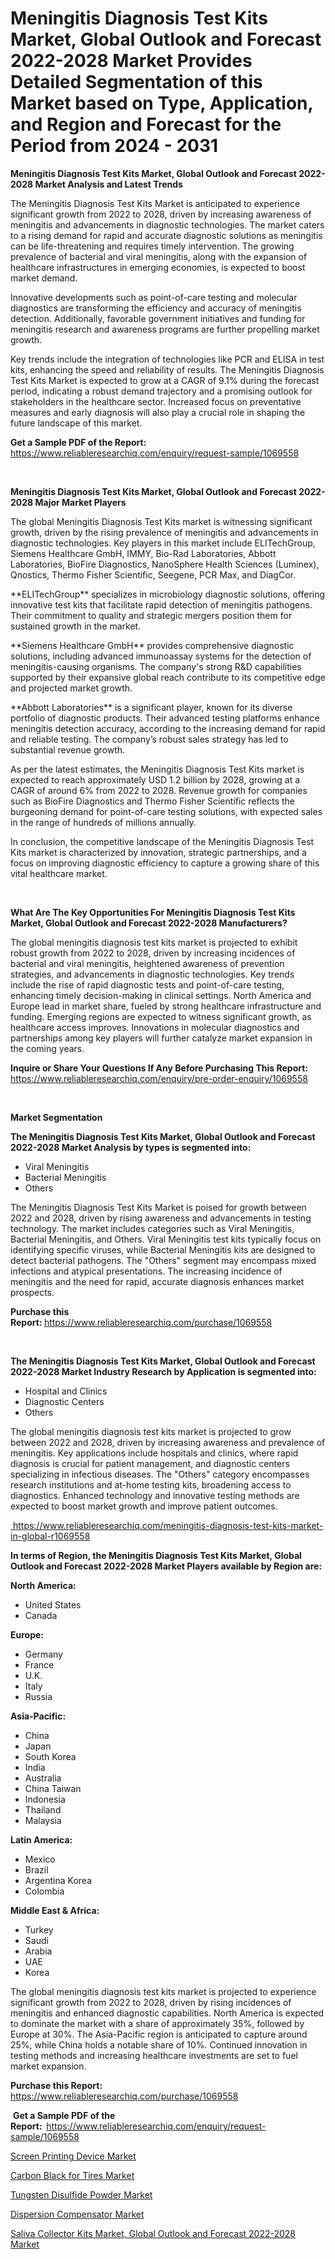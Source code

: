 <p><h1>Meningitis Diagnosis Test Kits Market, Global Outlook and Forecast 2022-2028 Market Provides Detailed Segmentation of this Market based on Type, Application, and Region and Forecast for the Period from 2024 - 2031</h1></p><p><strong>Meningitis Diagnosis Test Kits Market, Global Outlook and Forecast 2022-2028 Market Analysis and Latest Trends</strong></p>
<p><p>The Meningitis Diagnosis Test Kits Market is anticipated to experience significant growth from 2022 to 2028, driven by increasing awareness of meningitis and advancements in diagnostic technologies. The market caters to a rising demand for rapid and accurate diagnostic solutions as meningitis can be life-threatening and requires timely intervention. The growing prevalence of bacterial and viral meningitis, along with the expansion of healthcare infrastructures in emerging economies, is expected to boost market demand.</p><p>Innovative developments such as point-of-care testing and molecular diagnostics are transforming the efficiency and accuracy of meningitis detection. Additionally, favorable government initiatives and funding for meningitis research and awareness programs are further propelling market growth. </p><p>Key trends include the integration of technologies like PCR and ELISA in test kits, enhancing the speed and reliability of results. The Meningitis Diagnosis Test Kits Market is expected to grow at a CAGR of 9.1% during the forecast period, indicating a robust demand trajectory and a promising outlook for stakeholders in the healthcare sector. Increased focus on preventative measures and early diagnosis will also play a crucial role in shaping the future landscape of this market.</p></p>
<p><strong>Get a Sample PDF of the Report:&nbsp;</strong> <a href="https://www.reliableresearchiq.com/enquiry/request-sample/1069558">https://www.reliableresearchiq.com/enquiry/request-sample/1069558</a></p>
<p>&nbsp;</p>
<p><strong>Meningitis Diagnosis Test Kits Market, Global Outlook and Forecast 2022-2028 Major Market Players</strong></p>
<p><p>The global Meningitis Diagnosis Test Kits market is witnessing significant growth, driven by the rising prevalence of meningitis and advancements in diagnostic technologies. Key players in this market include ELITechGroup, Siemens Healthcare GmbH, IMMY, Bio-Rad Laboratories, Abbott Laboratories, BioFire Diagnostics, NanoSphere Health Sciences (Luminex), Qnostics, Thermo Fisher Scientific, Seegene, PCR Max, and DiagCor.</p><p>**ELITechGroup** specializes in microbiology diagnostic solutions, offering innovative test kits that facilitate rapid detection of meningitis pathogens. Their commitment to quality and strategic mergers position them for sustained growth in the market.</p><p>**Siemens Healthcare GmbH** provides comprehensive diagnostic solutions, including advanced immunoassay systems for the detection of meningitis-causing organisms. The company's strong R&D capabilities supported by their expansive global reach contribute to its competitive edge and projected market growth.</p><p>**Abbott Laboratories** is a significant player, known for its diverse portfolio of diagnostic products. Their advanced testing platforms enhance meningitis detection accuracy, according to the increasing demand for rapid and reliable testing. The company’s robust sales strategy has led to substantial revenue growth.</p><p>As per the latest estimates, the Meningitis Diagnosis Test Kits market is expected to reach approximately USD 1.2 billion by 2028, growing at a CAGR of around 6% from 2022 to 2028. Revenue growth for companies such as BioFire Diagnostics and Thermo Fisher Scientific reflects the burgeoning demand for point-of-care testing solutions, with expected sales in the range of hundreds of millions annually.</p><p>In conclusion, the competitive landscape of the Meningitis Diagnosis Test Kits market is characterized by innovation, strategic partnerships, and a focus on improving diagnostic efficiency to capture a growing share of this vital healthcare market.</p></p>
<p>&nbsp;</p>
<p><strong>What Are The Key Opportunities For Meningitis Diagnosis Test Kits Market, Global Outlook and Forecast 2022-2028 Manufacturers?</strong></p>
<p><p>The global meningitis diagnosis test kits market is projected to exhibit robust growth from 2022 to 2028, driven by increasing incidences of bacterial and viral meningitis, heightened awareness of prevention strategies, and advancements in diagnostic technologies. Key trends include the rise of rapid diagnostic tests and point-of-care testing, enhancing timely decision-making in clinical settings. North America and Europe lead in market share, fueled by strong healthcare infrastructure and funding. Emerging regions are expected to witness significant growth, as healthcare access improves. Innovations in molecular diagnostics and partnerships among key players will further catalyze market expansion in the coming years.</p></p>
<p><strong>Inquire or Share Your Questions If Any Before Purchasing This Report:</strong> <a href="https://www.reliableresearchiq.com/enquiry/pre-order-enquiry/1069558">https://www.reliableresearchiq.com/enquiry/pre-order-enquiry/1069558</a></p>
<p>&nbsp;</p>
<p><strong>Market Segmentation</strong></p>
<p><strong>The Meningitis Diagnosis Test Kits Market, Global Outlook and Forecast 2022-2028 Market Analysis by types is segmented into:</strong></p>
<p><ul><li>Viral Meningitis</li><li>Bacterial Meningitis</li><li>Others</li></ul></p>
<p><p>The Meningitis Diagnosis Test Kits Market is poised for growth between 2022 and 2028, driven by rising awareness and advancements in testing technology. The market includes categories such as Viral Meningitis, Bacterial Meningitis, and Others. Viral Meningitis test kits typically focus on identifying specific viruses, while Bacterial Meningitis kits are designed to detect bacterial pathogens. The "Others" segment may encompass mixed infections and atypical presentations. The increasing incidence of meningitis and the need for rapid, accurate diagnosis enhances market prospects.</p></p>
<p><strong>Purchase this Report:&nbsp;</strong><a href="https://www.reliableresearchiq.com/purchase/1069558">https://www.reliableresearchiq.com/purchase/1069558</a></p>
<p>&nbsp;</p>
<p><strong>The Meningitis Diagnosis Test Kits Market, Global Outlook and Forecast 2022-2028 Market Industry Research by Application is segmented into:</strong></p>
<p><ul><li>Hospital and Clinics</li><li>Diagnostic Centers</li><li>Others</li></ul></p>
<p><p>The global meningitis diagnosis test kits market is projected to grow between 2022 and 2028, driven by increasing awareness and prevalence of meningitis. Key applications include hospitals and clinics, where rapid diagnosis is crucial for patient management, and diagnostic centers specializing in infectious diseases. The "Others" category encompasses research institutions and at-home testing kits, broadening access to diagnostics. Enhanced technology and innovative testing methods are expected to boost market growth and improve patient outcomes.</p></p>
<p><a href="https://www.reliableresearchiq.com/meningitis-diagnosis-test-kits-market-in-global-r1069558">&nbsp;https://www.reliableresearchiq.com/meningitis-diagnosis-test-kits-market-in-global-r1069558</a></p>
<p><strong>In terms of Region, the Meningitis Diagnosis Test Kits Market, Global Outlook and Forecast 2022-2028 Market Players available by Region are:</strong></p>
<p>
    <p> <strong> North America: </strong>
        <ul>
            <li>United States</li>
            <li>Canada</li>
        </ul>
        </p> 
    <p> <strong> Europe: </strong>
        <ul>
            <li>Germany</li>
            <li>France</li>
            <li>U.K.</li>
            <li>Italy</li>
            <li>Russia</li>
        </ul>
        </p> 
    <p> <strong> Asia-Pacific: </strong>
        <ul>
            <li>China</li>
            <li>Japan</li>
            <li>South Korea</li>
            <li>India</li>
            <li>Australia</li>
            <li>China Taiwan</li>
            <li>Indonesia</li>
            <li>Thailand</li>
            <li>Malaysia</li>
        </ul>
        </p> 
    <p> <strong> Latin America: </strong>
        <ul>
            <li>Mexico</li>
            <li>Brazil</li>
            <li>Argentina Korea</li>
            <li>Colombia</li>
        </ul>
        </p> 
    <p> <strong> Middle East & Africa: </strong>
        <ul>
            <li>Turkey</li>
            <li>Saudi</li>
            <li>Arabia</li>
            <li>UAE</li>
            <li>Korea</li>
        </ul>
    </p>
    </p>
<p><p>The global meningitis diagnosis test kits market is projected to experience significant growth from 2022 to 2028, driven by rising incidences of meningitis and enhanced diagnostic capabilities. North America is expected to dominate the market with a share of approximately 35%, followed by Europe at 30%. The Asia-Pacific region is anticipated to capture around 25%, while China holds a notable share of 10%. Continued innovation in testing methods and increasing healthcare investments are set to fuel market expansion.</p></p>
<p><strong>Purchase this Report: </strong><a href="https://www.reliableresearchiq.com/purchase/1069558">https://www.reliableresearchiq.com/purchase/1069558</a></p>
<p>&nbsp;<strong>Get a Sample PDF of the Report:&nbsp;&nbsp;</strong><a href="https://www.reliableresearchiq.com/enquiry/request-sample/1069558">https://www.reliableresearchiq.com/enquiry/request-sample/1069558</a></p>
<p><strong></strong></p>
<p><p><a href="https://www.linkedin.com/pulse/driving-factors-behind-screen-printing-device-market-trends-t344f?trackingId=Maee4gOPRuS6cm0qUGSkTQ%3D%3D">Screen Printing Device Market</a></p><p><a href="https://issuu.com/reportprime-2/docs/carbon-black-for-tires-market-size-_a8d518dee17b59">Carbon Black for Tires Market</a></p><p><a href="https://issuu.com/reportprime-2/docs/tungsten-disulfide-powder-market-si_315edf69e57a9e">Tungsten Disulfide Powder Market</a></p><p><a href="https://medium.com/@lavernacole75/in-the-dispersion-compensator-market-the-main-focus-is-on-keeping-costs-low-and-getting-the-most-95cc8a185c71">Dispersion Compensator Market</a></p><p><a href="https://github.com/RogerBennett414/Market-Research-Report-List-1/blob/main/saliva-collector-kits-market-global-outlook-and-forecast-2022-2028-market.md">Saliva Collector Kits Market, Global Outlook and Forecast 2022-2028 Market</a></p></p>